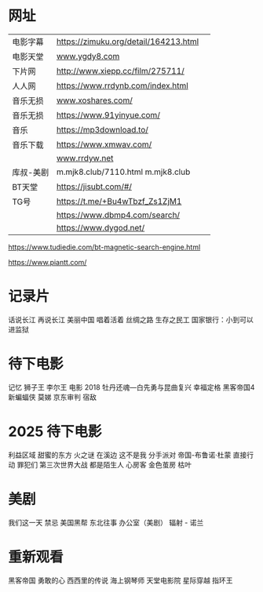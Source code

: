 # 网址


|       |                                       |     |
| :---- | :------------------------------------ | --- |
| 电影字幕  | https://zimuku.org/detail/164213.html |     |
| 电影天堂  | www.ygdy8.com                         |     |
| 下片网   | http://www.xiepp.cc/film/275711/      |     |
| 人人网   | https://www.rrdynb.com/index.html     |     |
| 音乐无损  | www.xoshares.com/                     |     |
| 音乐无损  | https://www.91yinyue.com/             |     |
| 音乐    | https://mp3download.to/               |     |
| 音乐下载  | https://www.xmwav.com/                |     |
|       | www.rrdyw.net                         |     |
| 库叔-美剧 | m.mjk8.club/7110.html m.mjk8.club     |     |
| BT天堂  | https://jisubt.com/#/                 |     |
| TG号   | https://t.me/+Bu4wTbzf_Zs1ZjM1        |     |
||https://www.dbmp4.com/search/|
||https://www.dygod.net/|

https://www.tudiedie.com/bt-magnetic-search-engine.html

https://www.piantt.com/

# 记录片

话说长江
再说长江
美丽中国
唱着活着
丝绸之路
生存之民工
国家银行：小到可以进监狱


# 待下电影

记忆
狮子王
李尔王 电影 2018
牡丹还魂—白先勇与昆曲复兴
幸福定格
黑客帝国4
新蝙蝠侠
莫娣
京东审判
宿敌
# 2025 待下电影



利益区域
甜蜜的东方
火之谜
在溪边
这不是我
分手派对
帝国-布鲁诺·杜蒙
直接行动
罪犯们
第三次世界大战
都是陌生人
心房客
金色茧房
枯叶

# 美剧

我们这一天 
禁忌 
美国黑帮 
东北往事
办公室（美剧）
辐射 - 诺兰

# 重新观看

黑客帝国 
勇敢的心 
西西里的传说 海上钢琴师 天堂电影院 
星际穿越 指环王

